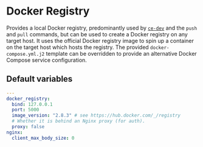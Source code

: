 # Docker Registry
Provides a local Docker registry, predominantly used by [`ce-dev`](https://github.com/codeenigma/ce-dev/) and the `push` and `pull` commands, but can be used to create a Docker registry on any target host. It uses the official Docker registry image to spin up a container on the target host which hosts the registry. The provided `docker-compose.yml.j2` template can be overridden to provide an alternative Docker Compose service configuration.

<!--ROLEVARS-->
## Default variables
```yaml
---
docker_registry:
  bind: 127.0.0.1
  port: 5000
  image_version: "2.8.3" # see https://hub.docker.com/_/registry
  # Whether it is behind an Nginx proxy (for auth).
  proxy: false
nginx:
  client_max_body_size: 0

```

<!--ENDROLEVARS-->
